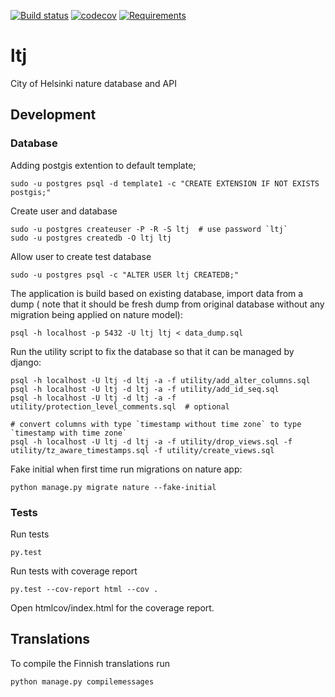 [![Build status](https://travis-ci.org/City-of-Helsinki/ltj.svg?branch=master)](https://travis-ci.org/City-of-Helsinki/ltj)
[![codecov](https://codecov.io/gh/City-of-Helsinki/ltj/branch/master/graph/badge.svg)](https://codecov.io/gh/City-of-Helsinki/ltj)
[![Requirements](https://requires.io/github/City-of-Helsinki/ltj/requirements.svg?branch=master)](https://requires.io/github/City-of-Helsinki/ltj/requirements/?branch=master)

# ltj
City of Helsinki nature database and API


## Development

### Database

Adding postgis extention to default template;

    sudo -u postgres psql -d template1 -c "CREATE EXTENSION IF NOT EXISTS postgis;"

Create user and database

    sudo -u postgres createuser -P -R -S ltj  # use password `ltj`
    sudo -u postgres createdb -O ltj ltj
   
Allow user to create test database

    sudo -u postgres psql -c "ALTER USER ltj CREATEDB;"
    
The application is build based on existing database, import data from a dump (
note that it should be fresh dump from original database without any migration
being applied on nature model):

    psql -h localhost -p 5432 -U ltj ltj < data_dump.sql
    
Run the utility script to fix the database so that it can be managed by django:

    psql -h localhost -U ltj -d ltj -a -f utility/add_alter_columns.sql
    psql -h localhost -U ltj -d ltj -a -f utility/add_id_seq.sql
    psql -h localhost -U ltj -d ltj -a -f utility/protection_level_comments.sql  # optional

    # convert columns with type `timestamp without time zone` to type `timestamp with time zone`
    psql -h localhost -U ltj -d ltj -a -f utility/drop_views.sql -f utility/tz_aware_timestamps.sql -f utility/create_views.sql

Fake initial when first time run migrations on nature app:
    
    python manage.py migrate nature --fake-initial
    
### Tests

Run tests

    py.test

Run tests with coverage report

    py.test --cov-report html --cov .
    
Open htmlcov/index.html for the coverage report.


## Translations

To compile the Finnish translations run

    python manage.py compilemessages
